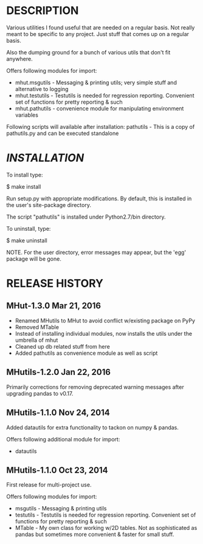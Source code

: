 DESCRIPTION
===========

Various utilities I found useful that are needed on a regular basis.
Not really meant to be specific to any project. Just stuff that comes up
on a regular basis.

Also the dumping ground for a bunch of various utils that don't fit
anywhere.

Offers following modules for import:

*  mhut.msgutils  - Messaging & printing utils; very simple stuff and alternative to logging
*  mhut.testutils - Testutils is needed for regression reporting. Convenient set of
                    functions for pretty reporting & such
*  mhut.pathutils - convenience module for manipulating environment variables

Following scripts will available after installation:
  pathutils       - This is a copy of pathutils.py and can be executed standalone



*INSTALLATION*
==============

To install type:

$ make install

Run setup.py with appropriate modifications. By default, this is installed in the user's
site-package directory.

The script "pathutils" is installed under Python2.7/bin directory.

To uninstall, type:

$ make uninstall

NOTE. For the user directory, error messages may appear, but the 'egg' package will be gone.



RELEASE HISTORY
===============

MHut-1.3.0   Mar 21, 2016   
--------------------------
- Renamed MHutils to MHut to avoid conflict w/existing package on PyPy
- Removed MTable
- Instead of installing individual modules, now installs the utils under the umbrella of mhut
- Cleaned up db related stuff from here
- Added pathutils as convenience module as well as script

MHutils-1.2.0   Jan 22, 2016   
----------------------------
Primarily corrections for removing deprecated warning messages after upgrading
pandas to v0.17.


MHutils-1.1.0   Nov 24, 2014
----------------------------
Added datautils for extra functionality to tackon on numpy & pandas.

Offers following additional module for import:

* datautils             


MHutils-1.1.0   Oct 23, 2014
----------------------------
First release for multi-project use.

Offers following modules for import:

* msgutils  - Messaging & printing utils
* testutils - Testutils is needed for regression reporting. Convenient set of
              functions for pretty reporting & such
* MTable    - My own class for working w/2D tables. Not as sophisticated as pandas
              but sometimes more convenient & faster for small stuff.